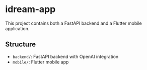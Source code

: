 # idream-app

This project contains both a FastAPI backend and a Flutter mobile application.

## Structure
- `backend/`: FastAPI backend with OpenAI integration
- `mobile/`: Flutter mobile app
